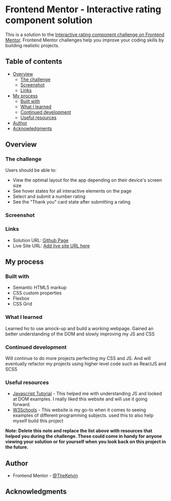 # Frontend Mentor - Interactive rating component solution

This is a solution to the [Interactive rating component challenge on Frontend Mentor](https://www.frontendmentor.io/challenges/interactive-rating-component-koxpeBUmI). Frontend Mentor challenges help you improve your coding skills by building realistic projects. 

## Table of contents

- [Overview](#overview)
  - [The challenge](#the-challenge)
  - [Screenshot](#screenshot)
  - [Links](#links)
- [My process](#my-process)
  - [Built with](#built-with)
  - [What I learned](#what-i-learned)
  - [Continued development](#continued-development)
  - [Useful resources](#useful-resources)
- [Author](#author)
- [Acknowledgments](#acknowledgments)

## Overview

### The challenge

Users should be able to:

- View the optimal layout for the app depending on their device's screen size
- See hover states for all interactive elements on the page
- Select and submit a number rating
- See the "Thank you" card state after submitting a rating

### Screenshot

### Links

- Solution URL: [Github Page](https://github.com/TheKelvin/Interactive-Rating-Component)
- Live Site URL: [Add live site URL here](https://your-live-site-url.com)

## My process

### Built with

- Semantic HTML5 markup
- CSS custom properties
- Flexbox
- CSS Grid

### What I learned

Learned ho to use amock-up and build a working webpage. Gained an better understanding of the DOM and slowly improving my JS and CSS

### Continued development

Will continue to do more projects perfecting my CSS and JS. And will eventually refactor my projects using higher level code such as ReactJS and SCSS

### Useful resources

- [Javascript Tutorial](https://www.javascripttutorial.net/) - This helped me with understanding JS and looked at DOM examples. I really liked this website and will use it going forward.
- [W3Schools](https://www.w3schools.com/) - This website is my go-to when it comes to seeing examples of different programming subjects. used this to also help myself build this project

**Note: Delete this note and replace the list above with resources that helped you during the challenge. These could come in handy for anyone viewing your solution or for yourself when you look back on this project in the future.**

## Author
- Frontend Mentor - [@TheKelvin](https://www.frontendmentor.io/profile/TheKelvin)

## Acknowledgments
